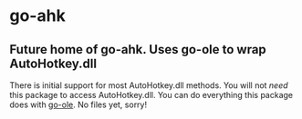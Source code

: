 # go-ahk
## Future home of go-ahk. Uses go-ole to wrap AutoHotkey.dll ##
There is initial support for most AutoHotkey.dll methods.
You will not *need* this package to access AutoHotkey.dll. You can do everything this package does with [go-ole](https://github.com/go-ole/go-ole). No files yet, sorry!
